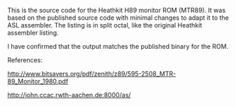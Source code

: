 This is the source code for the Heathkit H89 monitor ROM (MTR89). It
was based on the published source code with minimal changes to adapt
it to the ASL assembler. The listing is in split octal, like the
original Heathkit assembler listing.

I have confirmed that the output matches the published binary for the
ROM.

References:

http://www.bitsavers.org/pdf/zenith/z89/595-2508_MTR-89_Monitor_1980.pdf

http://john.ccac.rwth-aachen.de:8000/as/
